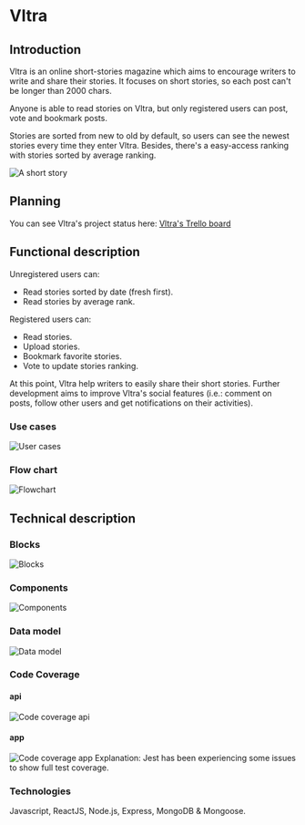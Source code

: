 # Vltra

## Introduction

Vltra is an online short-stories magazine which aims to encourage writers to write and share their stories. It focuses on short stories, so each post can't be longer than 2000 chars.

Anyone is able to read stories on Vltra, but only registered users can post, vote and bookmark posts.

Stories are sorted from new to old by default, so users can see the newest stories every time they enter Vltra. Besides, there's a easy-access ranking with stories sorted by average ranking.

![A short story](https://media.giphy.com/media/6PH7zMHkS7lu0/giphy.gif)

## Planning
You can see Vltra's project status here:
[Vltra's Trello board](https://trello.com/b/EJmGr6bH/vltra-juampi)

## Functional description
Unregistered users can:
- Read stories sorted by date (fresh first).
- Read stories by average rank.

Registered users can:
- Read stories.
- Upload stories.
- Bookmark favorite stories.
- Vote to update stories ranking.

At this point, Vltra help writers to easily share their short stories. Further development aims to improve Vltra's social features (i.e.: comment on posts, follow other users and get notifications on their activities).


### Use cases
![User cases](images/vltra-user-cases.png)
### Flow chart
![Flowchart](images/vltra-flowchart.png)



## Technical description
### Blocks
![Blocks](images/blocks.png)

### Components
![Components](images/components.png)
    
### Data model
![Data model](images/vltra-data-model.png)


### Code Coverage
#### api
![Code coverage api](images/code-coverage-api.png)

#### app
![Code coverage app](images/code-coverage-app.png)
Explanation: Jest has been experiencing some issues to show full test coverage.

### Technologies
Javascript, ReactJS, Node.js, Express, MongoDB & Mongoose.